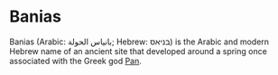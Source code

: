 # Banias

Banias (Arabic: بانياس الحولة‎; Hebrew: בניאס‬) is the Arabic and modern Hebrew name of an ancient site that developed around a spring once associated with the Greek god [Pan](https://www.wikiwand.com/en/Pan_(mythology)).
